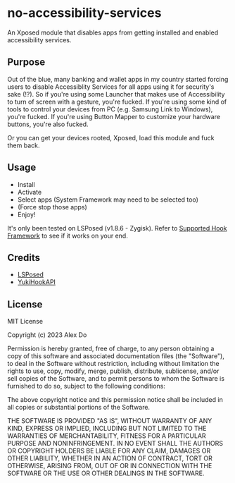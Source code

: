 # no-accessibility-services

An Xposed module that disables apps from getting installed and enabled accessibility services.

## Purpose

Out of the blue, many banking and wallet apps in my country started forcing users to disable Accessiblity Services for all apps using it for security's sake (!?). So if you're using some Launcher that makes use of Accessibility to turn of screen with a gesture, you're fucked. If you're using some kind of tools to control your devices from PC (e.g. Samsung Link to Windows), you're fucked. If you're using Button Mapper to customize your hardware buttons, you're also fucked.

Or you can get your devices rooted, Xposed, load this module and fuck them back.

## Usage

- Install 
- Activate
- Select apps (System Framework may need to be selected too)
- (Force stop those apps)
- Enjoy!

It's only been tested on LSPosed (v1.8.6 - Zygisk). Refer to [Supported Hook Framework](https://fankes.github.io/YukiHookAPI/en/guide/home.html#suppored-hook-framework) to see if it works on your end.

## Credits

- [LSPosed](https://github.com/LSPosed)
- [YukiHookAPI](https://github.com/fankes/YukiHookAPI)

## License

MIT License

Copyright (c) 2023 Alex Do

Permission is hereby granted, free of charge, to any person obtaining a copy
of this software and associated documentation files (the "Software"), to deal
in the Software without restriction, including without limitation the rights
to use, copy, modify, merge, publish, distribute, sublicense, and/or sell
copies of the Software, and to permit persons to whom the Software is
furnished to do so, subject to the following conditions:

The above copyright notice and this permission notice shall be included in all
copies or substantial portions of the Software.

THE SOFTWARE IS PROVIDED "AS IS", WITHOUT WARRANTY OF ANY KIND, EXPRESS OR
IMPLIED, INCLUDING BUT NOT LIMITED TO THE WARRANTIES OF MERCHANTABILITY,
FITNESS FOR A PARTICULAR PURPOSE AND NONINFRINGEMENT. IN NO EVENT SHALL THE
AUTHORS OR COPYRIGHT HOLDERS BE LIABLE FOR ANY CLAIM, DAMAGES OR OTHER
LIABILITY, WHETHER IN AN ACTION OF CONTRACT, TORT OR OTHERWISE, ARISING FROM,
OUT OF OR IN CONNECTION WITH THE SOFTWARE OR THE USE OR OTHER DEALINGS IN THE
SOFTWARE.

